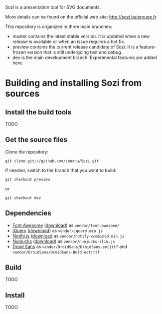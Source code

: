 
Sozi is a presentation tool for SVG documents.

More details can be found on the official web site: <http://sozi.baierouge.fr>

This repository is organized in three main branches:

- master contains the latest stable version. It is updated when a new release is available or when an issue requires a hot fix.
- preview contains the current release candidate of Sozi. It is a feature-frozen version that is still undergoing test and debug.
- dev is the main development branch. Experimental features are added here.


Building and installing Sozi from sources
=========================================

Install the build tools
---------------------

TODO

Get the source files
--------------------

Clone the repository:

    git clone git://github.com/senshu/Sozi.git

If needed, switch to the branch that you want to build:

    git checkout preview
    
or

    git checkout dev


Dependencies
------------

* [Font Awesome](http://fortawesome.github.io/Font-Awesome/) ([download](http://fortawesome.github.io/Font-Awesome/assets/font-awesome-4.1.0.zip)) as `vendor/font-awesome/`
* [jQuery](http://jquery.com/) ([download](http://code.jquery.com/jquery-2.1.1.min.js)) as `vendor/jquery.min.js`
* [Notify.js](http://notifyjs.com/) ([download](http://notifyjs.com/dist/notify-combined.min.js) as `vendor/notify-combined.min.js`
* [Nunjucks](http://mozilla.github.io/nunjucks/) ([download](http://mozilla.github.io/nunjucks/files/nunjucks-slim.js)) as `vendor/nunjucks-slim.js`
* [Droid Sans](http://www.fontsquirrel.com/fonts/Droid-Sans) as `vendor/DroidSans/DroidSans.eot|ttf` and `vendor/DroidSans/DroidSans-Bold.eot|ttf`

Build
-----

TODO

Install
-------

TODO